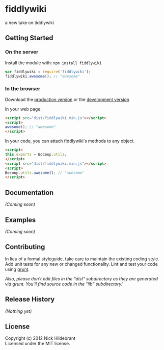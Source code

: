 # fiddlywiki

a new take on tiddlywiki

## Getting Started
### On the server
Install the module with: `npm install fiddlywiki`

```javascript
var fiddlywiki = require('fiddlywiki');
fiddlywiki.awesome(); // "awesome"
```

### In the browser
Download the [production version][min] or the [development version][max].

[min]: https://raw.github.com/nihildeb/fiddlywiki/master/dist/fiddlywiki.min.js
[max]: https://raw.github.com/nihildeb/fiddlywiki/master/dist/fiddlywiki.js

In your web page:

```html
<script src="dist/fiddlywiki.min.js"></script>
<script>
awesome(); // "awesome"
</script>
```

In your code, you can attach fiddlywiki's methods to any object.

```html
<script>
this.exports = Bocoup.utils;
</script>
<script src="dist/fiddlywiki.min.js"></script>
<script>
Bocoup.utils.awesome(); // "awesome"
</script>
```

## Documentation
_(Coming soon)_

## Examples
_(Coming soon)_

## Contributing
In lieu of a formal styleguide, take care to maintain the existing coding style. Add unit tests for any new or changed functionality. Lint and test your code using [grunt](https://github.com/cowboy/grunt).

_Also, please don't edit files in the "dist" subdirectory as they are generated via grunt. You'll find source code in the "lib" subdirectory!_

## Release History
_(Nothing yet)_

## License
Copyright (c) 2012 Nick Hildebrant  
Licensed under the MIT license.
